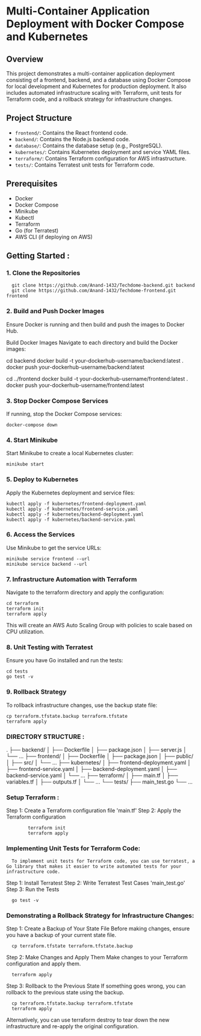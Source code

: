# Multi-Container Application Deployment with Docker Compose and Kubernetes

## Overview

This project demonstrates a multi-container application deployment consisting of a frontend, backend, and a database using Docker Compose for local development and Kubernetes for production deployment. It also includes automated infrastructure scaling with Terraform, unit tests for Terraform code, and a rollback strategy for infrastructure changes.

## Project Structure

- `frontend/`: Contains the React frontend code.
- `backend/`: Contains the Node.js backend code.
- `database/`: Contains the database setup (e.g., PostgreSQL).
- `kubernetes/`: Contains Kubernetes deployment and service YAML files.
- `terraform/`: Contains Terraform configuration for AWS infrastructure.
- `tests/`: Contains Terratest unit tests for Terraform code.

## Prerequisites

- Docker
- Docker Compose
- Minikube
- Kubectl
- Terraform
- Go (for Terratest)
- AWS CLI (if deploying on AWS)

## Getting Started :

### 1. Clone the Repositories

      git clone https://github.com/Anand-1432/Techdome-backend.git backend
      git clone https://github.com/Anand-1432/Techdome-frontend.git frontend

### 2. Build and Push Docker Images
  Ensure Docker is running and then build and push the images to Docker Hub.

Build Docker Images
  Navigate to each directory and build the Docker images:

cd backend
      docker build -t your-dockerhub-username/backend:latest .
      docker push your-dockerhub-username/backend:latest

cd ../frontend
      docker build -t your-dockerhub-username/frontend:latest .
      docker push your-dockerhub-username/frontend:latest

### 3. Stop Docker Compose Services
  If running, stop the Docker Compose services:

    docker-compose down

### 4. Start Minikube
  Start Minikube to create a local Kubernetes cluster:

    minikube start

### 5. Deploy to Kubernetes
  Apply the Kubernetes deployment and service files:

    kubectl apply -f kubernetes/frontend-deployment.yaml
    kubectl apply -f kubernetes/frontend-service.yaml
    kubectl apply -f kubernetes/backend-deployment.yaml
    kubectl apply -f kubernetes/backend-service.yaml

### 6. Access the Services
  Use Minikube to get the service URLs:
    
    minikube service frontend --url
    minikube service backend --url

### 7. Infrastructure Automation with Terraform
  Navigate to the terraform directory and apply the configuration:

    cd terraform
    terraform init
    terraform apply

  This will create an AWS Auto Scaling Group with policies to scale based on CPU utilization.

### 8. Unit Testing with Terratest
  Ensure you have Go installed and run the tests:

    cd tests
    go test -v

### 9. Rollback Strategy
  To rollback infrastructure changes, use the backup state file:

    cp terraform.tfstate.backup terraform.tfstate
    terraform apply

  ### DIRECTORY STRUCTURE :
.
├── backend/
│   ├── Dockerfile
│   ├── package.json
│   ├── server.js
│   └── ...
├── frontend/
│   ├── Dockerfile
│   ├── package.json
│   ├── public/
│   ├── src/
│   └── ...
├── kubernetes/
│   ├── frontend-deployment.yaml
│   ├── frontend-service.yaml
│   ├── backend-deployment.yaml
│   ├── backend-service.yaml
│   └── ...
├── terraform/
│   ├── main.tf
│   ├── variables.tf
│   ├── outputs.tf
│   └── ...
└── tests/
    ├── main_test.go
    └── ...

 ### Setup Terraform :
Step 1: Create a Terraform configuration file 'main.tf'
Step 2: Apply the Terraform configuration

            terraform init
            terraform apply
            
### Implementing Unit Tests for Terraform Code:
      To implement unit tests for Terraform code, you can use terratest, a Go library that makes it easier to write automated tests for your infrastructure code.

Step 1: Install Terratest
Step 2: Write Terratest Test Cases 'main_test.go'
Step 3: Run the Tests

      go test -v

### Demonstrating a Rollback Strategy for Infrastructure Changes:
Step 1: Create a Backup of Your State File
      Before making changes, ensure you have a backup of your current state file.

      cp terraform.tfstate terraform.tfstate.backup

Step 2: Make Changes and Apply Them
      Make changes to your Terraform configuration and apply them.
      
      terraform apply

Step 3: Rollback to the Previous State
      If something goes wrong, you can rollback to the previous state using the backup.

      cp terraform.tfstate.backup terraform.tfstate
      terraform apply

Alternatively, you can use terraform destroy to tear down the new infrastructure and re-apply the original configuration.

